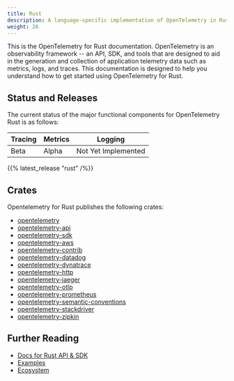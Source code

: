 ```yaml
---
title: Rust
description: A language-specific implementation of OpenTelemetry in Rust.
weight: 26
---
```


This is the OpenTelemetry for Rust documentation. OpenTelemetry is an
observability framework -- an API, SDK, and tools that are designed to aid in
the generation and collection of application telemetry data such as metrics,
logs, and traces. This documentation is designed to help you understand how to
get started using OpenTelemetry for Rust.

## Status and Releases

The current status of the major functional components for OpenTelemetry Rust is
as follows:

| Tracing | Metrics | Logging |
| ------- | ------- | ------- |
| Beta    | Alpha   | Not Yet Implemented |

{{% latest_release "rust" /%}}

## Crates

Opentelemetry for Rust publishes the following crates:
- [opentelemetry](https://crates.io/crates/opentelemetry)
- [opentelemetry-api](https://crates.io/crates/opentelemetry-api)
- [opentelemetry-sdk](https://crates.io/crates/opentelemetry-sdk)
- [opentelemetry-aws](https://crates.io/crates/opentelemetry-aws)
- [opentelemetry-contrib](https://crates.io/crates/opentelemetry-contrib)
- [opentelemetry-datadog](https://crates.io/crates/opentelemetry-datadog)
- [opentelemetry-dynatrace](https://crates.io/crates/opentelemetry-dynatrace)
- [opentelemetry-http](https://crates.io/crates/opentelemetry-http)
- [opentelemetry-jaeger](https://crates.io/crates/opentelemetry-jaeger)
- [opentelemetry-otlp](https://crates.io/crates/opentelemetry-otlp)
- [opentelemetry-prometheus](https://crates.io/crates/opentelemetry-prometheus)
- [opentelemetry-semantic-conventions](https://crates.io/crates/opentelemetry-semantic-conventions)
- [opentelemetry-stackdriver](https://crates.io/crates/opentelemetry-stackdriver)
- [opentelemetry-zipkin](https://crates.io/crates/opentelemetry-zipkin)

## Further Reading

- [Docs for Rust API & SDK](https://docs.rs/opentelemetry)
- [Examples](https://github.com/open-telemetry/opentelemetry-rust/tree/main/examples)
- [Ecosystem](https://github.com/open-telemetry/opentelemetry-rust#ecosystem)
